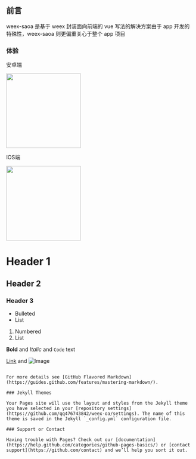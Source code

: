 ## 前言

weex-saoa 是基于 weex 封装面向前端的 vue 写法的解决方案由于 app 开发的特殊性，weex-saoa 则更偏重关心于整个 app 项目

### 体验

安卓端

<img src="https://raw.githubusercontent.com/qq476743842/image/master/download/android.png" width=200/>

IOS端

<img src="https://raw.githubusercontent.com/qq476743842/image/master/download/ios.png" width=200/>

# Header 1
## Header 2
### Header 3

- Bulleted
- List

1. Numbered
2. List

**Bold** and _Italic_ and `Code` text

[Link](url) and ![Image](src)
```

For more details see [GitHub Flavored Markdown](https://guides.github.com/features/mastering-markdown/).

### Jekyll Themes

Your Pages site will use the layout and styles from the Jekyll theme you have selected in your [repository settings](https://github.com/qq476743842/weex-oa/settings). The name of this theme is saved in the Jekyll `_config.yml` configuration file.

### Support or Contact

Having trouble with Pages? Check out our [documentation](https://help.github.com/categories/github-pages-basics/) or [contact support](https://github.com/contact) and we’ll help you sort it out.
